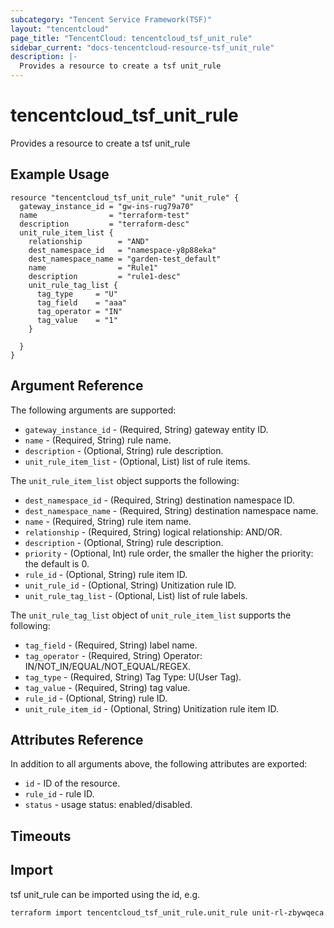 ```yaml
---
subcategory: "Tencent Service Framework(TSF)"
layout: "tencentcloud"
page_title: "TencentCloud: tencentcloud_tsf_unit_rule"
sidebar_current: "docs-tencentcloud-resource-tsf_unit_rule"
description: |-
  Provides a resource to create a tsf unit_rule
---
```


# tencentcloud_tsf_unit_rule

Provides a resource to create a tsf unit_rule

## Example Usage

```hcl
resource "tencentcloud_tsf_unit_rule" "unit_rule" {
  gateway_instance_id = "gw-ins-rug79a70"
  name                = "terraform-test"
  description         = "terraform-desc"
  unit_rule_item_list {
    relationship        = "AND"
    dest_namespace_id   = "namespace-y8p88eka"
    dest_namespace_name = "garden-test_default"
    name                = "Rule1"
    description         = "rule1-desc"
    unit_rule_tag_list {
      tag_type     = "U"
      tag_field    = "aaa"
      tag_operator = "IN"
      tag_value    = "1"
    }

  }
}
```

## Argument Reference

The following arguments are supported:

* `gateway_instance_id` - (Required, String) gateway entity ID.
* `name` - (Required, String) rule name.
* `description` - (Optional, String) rule description.
* `unit_rule_item_list` - (Optional, List) list of rule items.

The `unit_rule_item_list` object supports the following:

* `dest_namespace_id` - (Required, String) destination namespace ID.
* `dest_namespace_name` - (Required, String) destination namespace name.
* `name` - (Required, String) rule item name.
* `relationship` - (Required, String) logical relationship: AND/OR.
* `description` - (Optional, String) rule description.
* `priority` - (Optional, Int) rule order, the smaller the higher the priority: the default is 0.
* `rule_id` - (Optional, String) rule item ID.
* `unit_rule_id` - (Optional, String) Unitization rule ID.
* `unit_rule_tag_list` - (Optional, List) list of rule labels.

The `unit_rule_tag_list` object of `unit_rule_item_list` supports the following:

* `tag_field` - (Required, String) label name.
* `tag_operator` - (Required, String) Operator: IN/NOT_IN/EQUAL/NOT_EQUAL/REGEX.
* `tag_type` - (Required, String) Tag Type: U(User Tag).
* `tag_value` - (Required, String) tag value.
* `rule_id` - (Optional, String) rule ID.
* `unit_rule_item_id` - (Optional, String) Unitization rule item ID.

## Attributes Reference

In addition to all arguments above, the following attributes are exported:

* `id` - ID of the resource.
* `rule_id` - rule ID.
* `status` - usage status: enabled/disabled.


## Timeouts

<no value>


## Import

tsf unit_rule can be imported using the id, e.g.

```
terraform import tencentcloud_tsf_unit_rule.unit_rule unit-rl-zbywqeca
```

